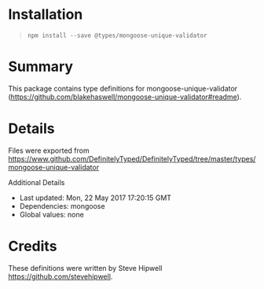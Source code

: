 # Installation
> `npm install --save @types/mongoose-unique-validator`

# Summary
This package contains type definitions for mongoose-unique-validator (https://github.com/blakehaswell/mongoose-unique-validator#readme).

# Details
Files were exported from https://www.github.com/DefinitelyTyped/DefinitelyTyped/tree/master/types/mongoose-unique-validator

Additional Details
 * Last updated: Mon, 22 May 2017 17:20:15 GMT
 * Dependencies: mongoose
 * Global values: none

# Credits
These definitions were written by Steve Hipwell <https://github.com/stevehipwell>.

